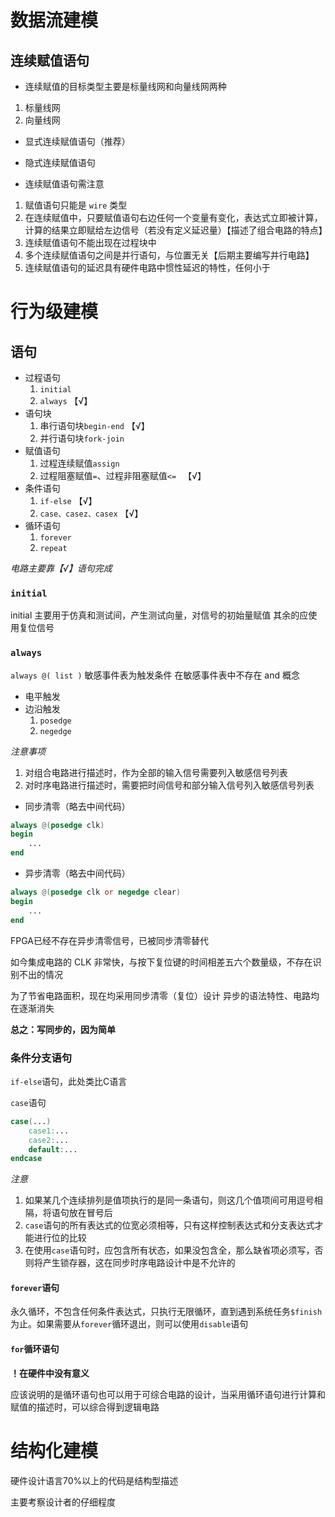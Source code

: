 # 数据流建模

## 连续赋值语句

- 连续赋值的目标类型主要是标量线网和向量线网两种

1. 标量线网
2. 向量线网

- 显式连续赋值语句（推荐）

- 隐式连续赋值语句

- 连续赋值语句需注意

1. 赋值语句只能是 `wire` 类型
2. 在连续赋值中，只要赋值语句右边任何一个变量有变化，表达式立即被计算，计算的结果立即赋给左边信号（若没有定义延迟量）【描述了组合电路的特点】
3. 连续赋值语句不能出现在过程块中
4. 多个连续赋值语句之间是并行语句，与位置无关【后期主要编写并行电路】
5. 连续赋值语句的延迟具有硬件电路中惯性延迟的特性，任何小于

# 行为级建模

## 语句

- 过程语句
	1. `initial`
	2. `always`  【√】
- 语句块
	1. 串行语句块`begin-end`  【√】
	2. 并行语句块`fork-join`
- 赋值语句
	1. 过程连续赋值`assign`
	2. 过程阻塞赋值`=`、过程非阻塞赋值`<= ` 【√】
- 条件语句
	1. `if-else`  【√】
	2. `case、casez、casex`  【√】
- 循环语句
	1. `forever`
	2. `repeat`

_电路主要靠【√】语句完成_

### `initial`

initial 主要用于仿真和测试间，产生测试向量，对信号的初始量赋值
其余的应使用复位信号

### `always`

`always @( list )`
敏感事件表为触发条件
在敏感事件表中不存在 and 概念

- 电平触发
- 边沿触发
	1. `posedge`
	2. `negedge`

_注意事项_
1. 对组合电路进行描述时，作为全部的输入信号需要列入敏感信号列表
2. 对时序电路进行描述时，需要把时间信号和部分输入信号列入敏感信号列表

- 同步清零（略去中间代码）
```verilog
always @(posedge clk)
begin
	...
end
```

- 异步清零（略去中间代码）
```verilog
always @(posedge clk or negedge clear)
begin
	...
end
```

FPGA已经不存在异步清零信号，已被同步清零替代

如今集成电路的 CLK 非常快，与按下复位键的时间相差五六个数量级，不存在识别不出的情况

为了节省电路面积，现在均采用同步清零（复位）设计
异步的语法特性、电路均在逐渐消失

**总之：写同步的，因为简单**

### 条件分支语句

`if-else`语句，此处类比C语言

`case`语句
```verilog
case(...)
	case1:...
	case2:...
	default:...
endcase
```
_注意_
1. 如果某几个连续排列是值项执行的是同一条语句，则这几个值项间可用逗号相隔，将语句放在冒号后
2. `case`语句的所有表达式的位宽必须相等，只有这样控制表达式和分支表达式才能进行位的比较
3. 在使用`case`语句时，应包含所有状态，如果没包含全，那么缺省项必须写，否则将产生锁存器，这在同步时序电路设计中是不允许的

#### `forever`语句

永久循环，不包含任何条件表达式，只执行无限循环，直到遇到系统任务`$finish`为止。如果需要从`forever`循环退出，则可以使用`disable`语句

#### `for`循环语句

**！在硬件中没有意义**

应该说明的是循环语句也可以用于可综合电路的设计，当采用循环语句进行计算和赋值的描述时，可以综合得到逻辑电路

# 结构化建模

硬件设计语言70%以上的代码是结构型描述

主要考察设计者的仔细程度